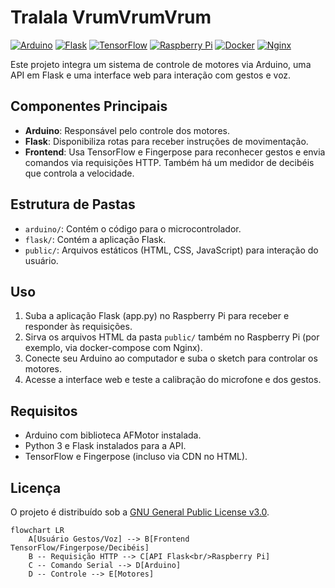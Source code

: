 # Tralala VrumVrumVrum
[![Arduino][arduino-badge]][arduino-url]
[![Flask][flask-badge]][flask-url]
[![TensorFlow][tf-badge]][tf-url]
[![Raspberry Pi][rpi-badge]][rpi-url]
[![Docker][docker-badge]][docker-url]
[![Nginx][nginx-badge]][nginx-url]

Este projeto integra um sistema de controle de motores via Arduino, uma API em Flask e uma interface web para interação com gestos e voz.

## Componentes Principais
- **Arduino**: Responsável pelo controle dos motores.
- **Flask**: Disponibiliza rotas para receber instruções de movimentação.
- **Frontend**: Usa TensorFlow e Fingerpose para reconhecer gestos e envia comandos via requisições HTTP. Também há um medidor de decibéis que controla a velocidade.

## Estrutura de Pastas
- `arduino/`: Contém o código para o microcontrolador.
- `flask/`: Contém a aplicação Flask.
- `public/`: Arquivos estáticos (HTML, CSS, JavaScript) para interação do usuário.

## Uso
1. Suba a aplicação Flask (app.py) no Raspberry Pi para receber e responder às requisições.
2. Sirva os arquivos HTML da pasta `public/` também no Raspberry Pi (por exemplo, via docker-compose com Nginx).
3. Conecte seu Arduino ao computador e suba o sketch para controlar os motores.  
4. Acesse a interface web e teste a calibração do microfone e dos gestos.

## Requisitos
- Arduino com biblioteca AFMotor instalada.
- Python 3 e Flask instalados para a API.
- TensorFlow e Fingerpose (incluso via CDN no HTML).

## Licença
O projeto é distribuído sob a [GNU General Public License v3.0](./LICENSE).

[arduino-badge]: https://img.shields.io/badge/Arduino-00979C?style=for-the-badge&logo=Arduino&logoColor=white
[arduino-url]: https://www.arduino.cc/
[flask-badge]: https://img.shields.io/badge/Flask-000000?style=for-the-badge&logo=flask&logoColor=white
[flask-url]: https://flask.palletsprojects.com/
[tf-badge]: https://img.shields.io/badge/TensorFlow-FF6F00?style=for-the-badge&logo=tensorflow&logoColor=white
[tf-url]: https://www.tensorflow.org/
[rpi-badge]: https://img.shields.io/badge/Raspberry%20Pi-C51A4A?style=for-the-badge&logo=Raspberry-Pi&logoColor=white
[rpi-url]: https://www.raspberrypi.com/
[docker-badge]: https://img.shields.io/badge/docker-2496ED?style=for-the-badge&logo=docker&logoColor=white
[docker-url]: https://www.docker.com/
[nginx-badge]: https://img.shields.io/badge/nginx-009639?style=for-the-badge&logo=nginx&logoColor=white
[nginx-url]: https://www.nginx.com/

```mermaid
flowchart LR
    A[Usuário Gestos/Voz] --> B[Frontend TensorFlow/Fingerpose/Decibéis]
    B -- Requisição HTTP --> C[API Flask<br/>Raspberry Pi]
    C -- Comando Serial --> D[Arduino]
    D -- Controle --> E[Motores]
```